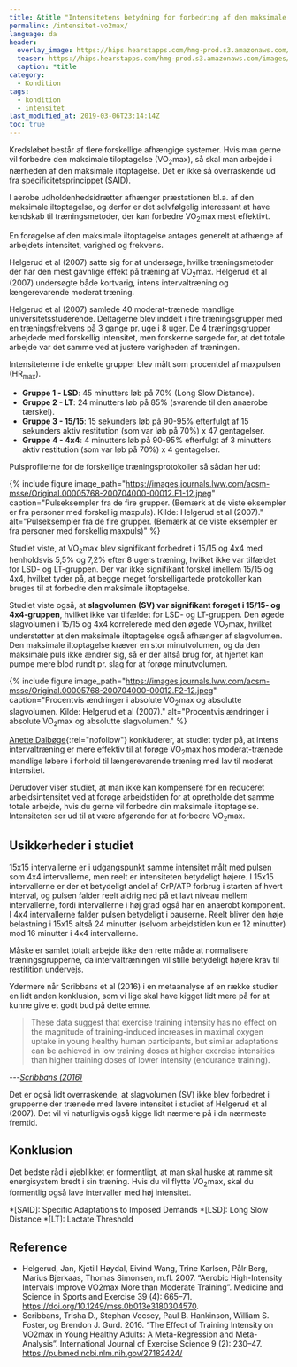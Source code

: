 ```yaml
---
title: &title "Intensitetens betydning for forbedring af den maksimale iltoptagelse (VO2max) 💗"
permalink: /intensitet-vo2max/
language: da
header:
  overlay_image: https://hips.hearstapps.com/hmg-prod.s3.amazonaws.com/images/young-woman-jogging-royalty-free-image-936156826-1548705024.jpg
  teaser: https://hips.hearstapps.com/hmg-prod.s3.amazonaws.com/images/young-woman-jogging-royalty-free-image-936156826-1548705024.jpg
  caption: *title
category:
  - Kondition
tags:
  - kondition
  - intensitet
last_modified_at: 2019-03-06T23:14:14Z
toc: true
---
```


Kredsløbet består af flere forskellige afhængige systemer. Hvis man gerne vil forbedre den maksimale tiloptagelse (VO<sub>2</sub>max), så skal man arbejde i nærheden af den maksimale iltoptagelse. Det er ikke så overraskende ud fra specificitetsprincippet (SAID).

I aerobe udholdenhedsidrætter afhænger præstationen bl.a. af den maksimale iltoptagelse, og derfor er det selvfølgelig interessant at have kendskab til træningsmetoder, der kan forbedre VO<sub>2</sub>max mest effektivt.

En forøgelse af den maksimale iltoptagelse antages generelt at afhænge af arbejdets intensitet, varighed og frekvens. 

Helgerud et al (2007) satte sig for at undersøge, hvilke træningsmetoder der har den mest gavnlige effekt på træning af VO<sub>2</sub>max. Helgerud et al (2007) undersøgte både kortvarig, intens intervaltræning og længerevarende moderat træning.

Helgerud et al (2007) samlede 40 moderat-trænede mandlige universitetsstuderende. Deltagerne blev inddelt i fire træningsgrupper med en træningsfrekvens på 3 gange pr. uge i 8 uger. De 4 træningsgrupper arbejdede med forskellig intensitet, men forskerne sørgede for, at det totale arbejde var det samme ved at justere varigheden af træningen.

Intensiteterne i de enkelte grupper blev målt som procentdel af maxpulsen (HR<sub>max</sub>).

- **Gruppe 1 - LSD**: 45 minutters løb på 70% (Long Slow Distance).
- **Gruppe 2 - LT**: 24 minutters løb på 85% (svarende til den anaerobe tærskel).
- **Gruppe 3 - 15/15**: 15 sekunders løb på 90-95% efterfulgt af 15 sekunders aktiv restitution (som var løb på 70%) x 47 gentagelser.
- **Gruppe 4 - 4x4**: 4 minutters løb på 90-95% efterfulgt af 3 minutters aktiv restitution (som var løb på 70%) x 4 gentagelser.

Pulsprofilerne for de forskellige træningsprotokoller så sådan her ud:

{% include figure image_path="https://images.journals.lww.com/acsm-msse/Original.00005768-200704000-00012.F1-12.jpeg" caption="Pulseksempler fra de fire grupper. (Bemærk at de viste eksempler er fra personer med forskellig maxpuls). Kilde: Helgerud et al (2007)." alt="Pulseksempler fra de fire grupper. (Bemærk at de viste eksempler er fra personer med forskellig maxpuls)" %}

Studiet viste, at VO<sub>2</sub>max blev signifikant forbedret i 15/15 og 4x4 med henholdsvis 5,5% og 7,2% efter 8 ugers træning, hvilket ikke var tilfældet for LSD- og LT-gruppen. Der var ikke signifikant forskel imellem 15/15 og 4x4, hvilket tyder på, at begge meget forskelligartede protokoller kan bruges til at forbedre den maksimale iltoptagelse.

Studiet viste også, at **slagvolumen (SV) var signifikant forøget i 15/15- og 4x4-gruppen**, hvilket ikke var tilfældet for LSD- og LT-gruppen. Den øgede slagvolumen i 15/15 og 4x4 korrelerede med den øgede VO<sub>2</sub>max, hvilket understøtter at den maksimale iltoptagelse også afhænger af slagvolumen. Den maksimale iltoptagelse kræver en stor minutvolumen, og da den maksimale puls ikke ændrer sig, så er der altså brug for, at hjertet kan pumpe mere blod rundt pr. slag for at forøge minutvolumen.

{% include figure image_path="https://images.journals.lww.com/acsm-msse/Original.00005768-200704000-00012.F2-12.jpeg" caption="Procentvis ændringer i absolute VO<sub>2</sub>max og absolutte slagvolumen. Kilde: Helgerud et al (2007)." alt="Procentvis ændringer i absolute VO<sub>2</sub>max og absolutte slagvolumen." %}

[Anette Dalbøge](http://web.archive.org/web/20130605151806/http://www.motion-online.dk/konditionstraening/kondition_-_artikler/intensitetens_betydning_for_forbedring_af_vo2max/){:rel="nofollow"} konkluderer, at studiet tyder på, at intens intervaltræning er mere effektiv til at forøge VO<sub>2</sub>max hos moderat-trænede mandlige løbere i forhold til længerevarende træning med lav til moderat intensitet.

Derudover viser studiet, at man ikke kan kompensere for en reduceret arbejdsintensitet ved at forøge arbejdstiden for at opretholde det samme totale arbejde, hvis du gerne vil forbedre din maksimale iltoptagelse. Intensiteten ser ud til at være afgørende for at forbedre VO<sub>2</sub>max.

## Usikkerheder i studiet

15x15 intervallerne er i udgangspunkt samme intensitet målt med pulsen som 4x4 intervallerne, men reelt er intensiteten betydeligt højere. I 15x15 intervallerne er der et betydeligt andel af CrP/ATP forbrug i starten af hvert interval, og pulsen falder reelt aldrig ned på et lavt niveau mellem intervallerne, fordi intervallerne i høj grad også har en anaerobt komponent. I 4x4 intervallerne falder pulsen betydeligt i pauserne. Reelt bliver den høje belastning i 15x15 altså 24 minutter (selvom arbejdstiden kun er 12 minutter) mod 16 minutter i 4x4 intervallerne.

Måske er samlet totalt arbejde ikke den rette måde at normalisere træningsgrupperne, da intervaltræningen vil stille betydeligt højere krav til restitition undervejs. 

Ydermere når Scribbans et al (2016) i en metaanalyse af en række studier en lidt anden konklusion, som vi lige skal have kigget lidt mere på for at kunne give et godt bud på dette emne.

> These data suggest that exercise training intensity has no effect on the magnitude of training-induced increases in maximal oxygen uptake in young healthy human participants, but similar adaptations can be achieved in low training doses at higher exercise intensities than higher training doses of lower intensity (endurance training).

---<cite>[Scribbans (2016)](https://pubmed.ncbi.nlm.nih.gov/27182424/)</cite>

Det er også lidt overraskende, at slagvolumen (SV) ikke blev forbedret i grupperne der trænede med lavere intensitet i studiet af Helgerud et al (2007). Det vil vi naturligvis også kigge lidt nærmere på i dn nærmeste fremtid.

## Konklusion

Det bedste råd i øjeblikket er formentligt, at man skal huske at ramme sit energisystem bredt i sin træning. Hvis du vil flytte VO<sub>2</sub>max, skal du formentlig også lave intervaller med høj intensitet.

*[SAID]: Specific Adaptations to Imposed Demands
*[LSD]: Long Slow Distance
*[LT]: Lactate Threshold

## Reference

- Helgerud, Jan, Kjetill Høydal, Eivind Wang, Trine Karlsen, Pålr Berg, Marius Bjerkaas, Thomas Simonsen, m.fl. 2007. “Aerobic High-Intensity Intervals Improve VO2max More than Moderate Training”. Medicine and Science in Sports and Exercise 39 (4): 665–71. <https://doi.org/10.1249/mss.0b013e3180304570>.
- Scribbans, Trisha D., Stephan Vecsey, Paul B. Hankinson, William S. Foster, og Brendon J. Gurd. 2016. “The Effect of Training Intensity on VO2max in Young Healthy Adults: A Meta-Regression and Meta-Analysis”. International Journal of Exercise Science 9 (2): 230–47. <https://pubmed.ncbi.nlm.nih.gov/27182424/>

